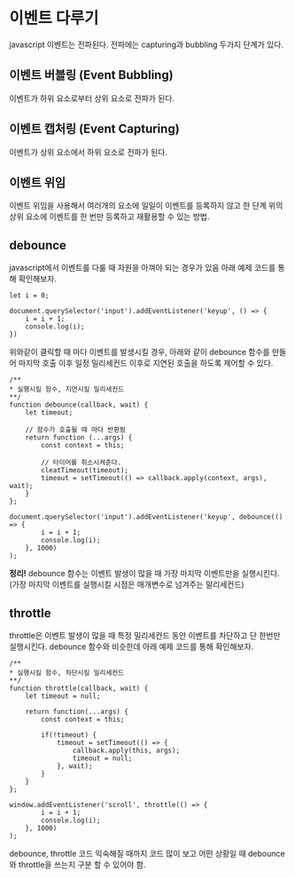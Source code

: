 # 이벤트 다루기
javascript 이벤트는 전파된다.
전파에는 capturing과 bubbling 두가지 단계가 있다.


## 이벤트 버블링 (Event Bubbling)
이벤트가 하위 요소로부터 상위 요소로 전파가 된다.


## 이벤트 캡처링 (Event Capturing)
이벤트가 상위 요소에서 하위 요소로 전파가 된다.

## 이벤트 위임
이벤트 위임을 사용해서 여러개의 요소에 일일이 이벤트를 등록하지 않고 한 단계 위의 상위 요소에 이벤트를 한 번만 등록하고
재활용할 수 있는 방법.

## debounce
javascript에서 이벤트를 다룰 때 자원을 아껴야 되는 경우가 있음
아래 예제 코드를 통해 확인해보자.
```
let i = 0;

document.querySelector('input').addEventListener('keyup', () => {
    i = i + 1;
    console.log(i);
})
```
위와같이 클릭할 때 마다 이벤트를 발생시킬 경우, 아래와 같이 debounce 함수를 만들어 
마지막 호출 이후 일정 밀리세컨드 이후로 지연된 호출을 하도록 제어할 수 있다.
```
/**
* 실행시킬 함수, 지연시킬 밀리세컨드
**/
function debounce(callback, wait) {
    let timeout;

    // 함수가 호출될 때 마다 반환됨 
    return function (...args) {
        const context = this;

        // 타이머를 취소시켜준다.
        cleatTimeout(timeout);
        timeout = setTimeout(() => callback.apply(context, args), wait);
    }
};

document.querySelector('input').addEventListener('keyup', debounce(() => {
        i = i + 1;
        console.log(i);
    }, 1000)
);
```
**정리!** debounce 함수는 이벤트 발생이 많을 때 가장 마지막 이벤트만을 실행시킨다. (가장 마지막 이벤트를 실행시킬 시점은 매개변수로 넘겨주는 말리세컨드)

## throttle
throttle은 이벤트 발생이 많을 때 특정 밀리세컨드 동안 이벤트를 차단하고 단 한번만 실행시킨다.
debounce 함수와 비슷한데 아래 예제 코드를 통해 확인해보자.
```
/**
* 실행시킬 함수, 차단시킬 밀리세컨드
**/
function throttle(callback, wait) {
    let timeout = null;

    return function(...args) {
        const context = this;

        if(!timeout) {
            timeout = setTimeout(() => {
                callback.apply(this, args);
                timeout = null;
            }, wait);
        }
    }
};

window.addEventListener('scroll', throttle(() => {
        i = i + 1;
        console.log(i);
    }, 1000)
);
```

debounce, throttle 코드 익숙해질 때까지 코드 많이 보고 어떤 상황일 때 debounce와 throttle을 쓰는지 구분 할 수 있어야 함.